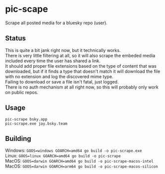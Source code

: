 # pic-scape

Scrape all posted media for a bluesky repo (user).

## Status
This is quite a bit jank right now, but it technically works.  
There is very little filtering at all, so it will also scrape the embeded media included every time the user has shared a link.  
It should add proper file extensions based on the type of content that was downloaded, but if it finds a type that doesn't match it will download the file with no extension and log the discovered mime type.  
Failing to download or save a file isn't fatal, just logged.  
There is no auth mechanism at all right now, so this will probably only work on public repos.  

## Usage
`pic-scrape bsky.app`  
`pic-scrape.exe jay.bsky.team`

## Building
Windows: `GOOS=windows GOARCH=amd64 go build -o pic-scrape.exe`  
Linux: `GOOS=linux GOARCH=amd64 go build -o pic-scrape`  
MacOS: `GOOS=darwin GOARCH=amd64 go build -o pic-scrape-macos-intel`  
MacOS: `GOOS=darwin GOARCH=arm64 go build -o pic-scrape-macos-silicon`  
